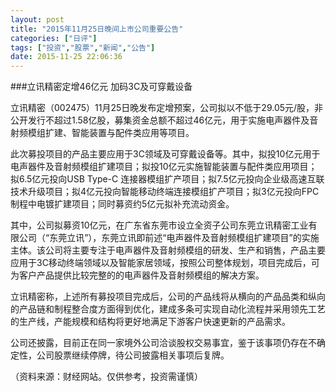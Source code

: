 ```yaml
---
layout: post
title: "2015年11月25日晚间上市公司重要公告"
categories: ["日评"]
tags: ["投资","股票","新闻","公告"]
date: 2015-11-25 22:06:36
---
```

###立讯精密定增46亿元 加码3C及可穿戴设备

立讯精密（002475）11月25日晚发布定增预案，公司拟以不低于29.05元/股，非公开发行不超过1.58亿股，募集资金总额不超过46亿元，用于实施电声器件及音射频模组扩建、智能装置与配件类应用等项目。

此次募投项目的产品主要应用于3C领域及可穿戴设备等。其中，拟投10亿元用于电声器件及音射频模组扩建项目；拟投10亿元实施智能装置与配件类应用项目；拟6.5亿元投向USB Type-C 连接器模组扩产项目；拟7.5亿元投向企业级高速互联技术升级项目；拟4亿元投向智能移动终端连接模组扩产项目；拟3亿元投向FPC制程中电镀扩建项目；同时募资约5亿元拟补充流动资金。

其中，公司拟募资10亿元，在广东省东莞市设立全资子公司东莞立讯精密工业有限公司（“东莞立讯”），东莞立讯即前述“电声器件及音射频模组扩建项目”的实施主体。该公司将主要专注于电声器件及音射频模组的研发、生产和销售，产品主要应用于3C移动终端领域以及智能家居领域，按照公司整体规划，项目完成后，可为客户产品提供比较完整的的电声器件及音射频模组的解决方案。

立讯精密称，上述所有募投项目完成后，公司的产品线将从横向的产品品类和纵向的产品链和制程整合度方面得到优化，建成多条可实现自动化流程并采用领先工艺的生产线，产能规模和结构将更好地满足下游客户快速更新的产品需求。

公司还披露，目前正在同一家境外公司洽谈股权交易事宜，鉴于该事项仍存在不确定性，公司股票继续停牌，待公司披露相关事项后复牌。

（资料来源：财经网站。仅供参考，投资需谨慎）
